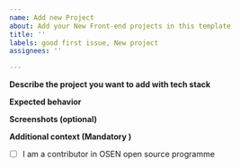 ```yaml
---
name: Add new Project
about: Add your New Front-end projects in this template
title: ''
labels: good first issue, New project
assignees: ''

---
```


**Describe the project you want to add with tech stack**
<!-- A clear and concise description of what the bug is. -->

**Expected behavior**
<!-- A clear and concise description of what you expected to happen. -->

**Screenshots (optional)**
<!-- If applicable, add screenshots to help explain your problem. -->

**Additional context (Mandatory )**
<!--Are you attending OSEN Code Collab Carnival 2023?  --> 
- [ ] I am a contributor in OSEN open source programme


<!-- [X] - put a cross/X inside [] to check the  appropriate box -->
